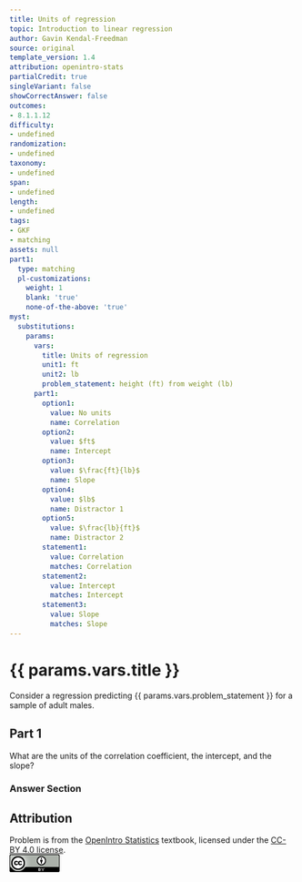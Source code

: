 ```yaml
---
title: Units of regression
topic: Introduction to linear regression
author: Gavin Kendal-Freedman
source: original
template_version: 1.4
attribution: openintro-stats
partialCredit: true
singleVariant: false
showCorrectAnswer: false
outcomes:
- 8.1.1.12
difficulty:
- undefined
randomization:
- undefined
taxonomy:
- undefined
span:
- undefined
length:
- undefined
tags:
- GKF
- matching
assets: null
part1:
  type: matching
  pl-customizations:
    weight: 1
    blank: 'true'
    none-of-the-above: 'true'
myst:
  substitutions:
    params:
      vars:
        title: Units of regression
        unit1: ft
        unit2: lb
        problem_statement: height (ft) from weight (lb)
      part1:
        option1:
          value: No units
          name: Correlation
        option2:
          value: $ft$
          name: Intercept
        option3:
          value: $\frac{ft}{lb}$
          name: Slope
        option4:
          value: $lb$
          name: Distractor 1
        option5:
          value: $\frac{lb}{ft}$
          name: Distractor 2
        statement1:
          value: Correlation
          matches: Correlation
        statement2:
          value: Intercept
          matches: Intercept
        statement3:
          value: Slope
          matches: Slope
---
```

# {{ params.vars.title }}
Consider a regression predicting {{ params.vars.problem_statement }} for a sample of adult males.

## Part 1

What are the units of the correlation coefficient, the intercept, and the slope?

### Answer Section

## Attribution

Problem is from the [OpenIntro Statistics](https://openintro.org/book/os/) textbook, licensed under the [CC-BY 4.0 license](https://creativecommons.org/licenses/by/4.0/).<br>![Image representing the Creative Commons 4.0 BY license.](https://raw.githubusercontent.com/firasm/bits/master/by.png)
